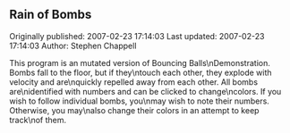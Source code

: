 ## Rain of Bombs

Originally published: 2007-02-23 17:14:03
Last updated: 2007-02-23 17:14:03
Author: Stephen Chappell

This program is an mutated version of Bouncing Balls\nDemonstration. Bombs fall to the floor, but if they\ntouch each other, they explode with velocity and are\nquickly repelled away from each other. All bombs are\nidentified with numbers and can be clicked to change\ncolors. If you wish to follow individual bombs, you\nmay wish to note their numbers. Otherwise, you may\nalso change their colors in an attempt to keep track\nof them.